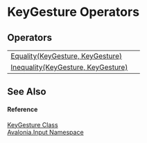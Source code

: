 # KeyGesture Operators




## Operators
<table>
<tr>
<td><a href="M_Avalonia_Input_KeyGesture_op_Equality">Equality(KeyGesture, KeyGesture)</a></td>
<td> </td>
</tr>
<tr>
<td><a href="M_Avalonia_Input_KeyGesture_op_Inequality">Inequality(KeyGesture, KeyGesture)</a></td>
<td> </td>
</tr>
</table>

## See Also


#### Reference
<a href="T_Avalonia_Input_KeyGesture">KeyGesture Class</a>  
<a href="N_Avalonia_Input">Avalonia.Input Namespace</a>  
